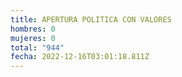 ```yaml
---
title: APERTURA POLITICA CON VALORES
hombres: 0
mujeres: 0
total: "944"
fecha: 2022-12-16T03:01:18.811Z
---
```

